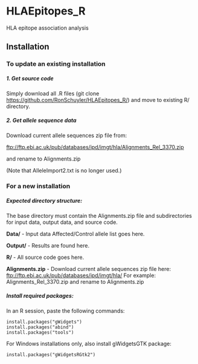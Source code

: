 # HLAEpitopes_R
HLA epitope association analysis


## Installation


### To update an existing installation

##### 1. Get source code
Simply download all .R files (git clone https://github.com/RonSchuyler/HLAEpitopes_R/) and move to existing R/ directory.

##### 2. Get allele sequence data
Download current allele sequences zip file from: 

ftp://ftp.ebi.ac.uk/pub/databases/ipd/imgt/hla/Alignments_Rel_3370.zip

and rename to Alignments.zip

(Note that AlleleImport2.txt is no longer used.)



### For a new installation

##### Expected directory structure:

The base directory must contain the Alignments.zip file and subdirectories for input data, output data, and source code.

__Data/__ - Input data Affected/Control allele list goes here.

__Output/__ - Results are found here.

__R/__ - All source code goes here.

__Alignments.zip__ - Download current allele sequences zip file here: 
ftp://ftp.ebi.ac.uk/pub/databases/ipd/imgt/hla/
For example: Alignments_Rel_3370.zip and rename to Alignments.zip



##### Install required packages:
In an R session, paste the following commands:
```
install.packages("gWidgets")
install.packages("abind")
install.packages("tools")

```

For Windows installations only, also install gWidgetsGTK package:
```
install.packages("gWidgetsRGtk2")
```



